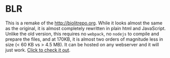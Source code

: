 # BLR

This is a remake of the http://biolitrepo.org. While it looks almost the same as the original, it is almost completely rewritten in plain html and JavaScript. Unlike the old version, this requires no `webpack`, no `nodejs` to compile and prepare the files, and at 170KB, it is almost two orders of magnitude less in size (< 60 KB vs > 4.5 MB). It can be hosted on any webserver and it will just work. [Click to check it out](https://punkish.github.io/blr/).